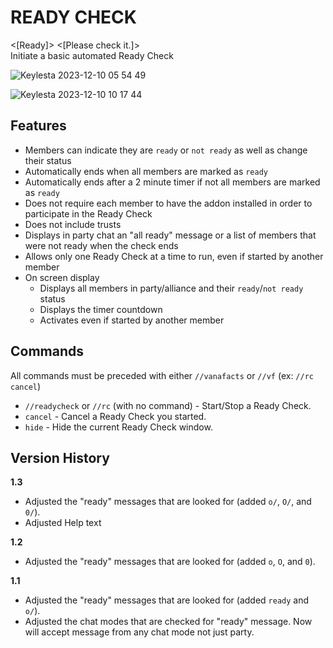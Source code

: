 # READY CHECK #
<[Ready]> <[Please check it.]>  
Initiate a basic automated Ready Check

![Keylesta 2023-12-10 05 54 49](https://github.com/iLVL-Key/FFXI/assets/101156258/d9771a65-906c-4794-adb0-fcce9d1c900a)

![Keylesta 2023-12-10 10 17 44](https://github.com/iLVL-Key/FFXI/assets/101156258/c9f0b4a6-ec23-4a52-948b-06474023c1d3)

## Features ##
 - Members can indicate they are `ready` or `not ready` as well as change their status
 - Automatically ends when all members are marked as `ready`
 - Automatically ends after a 2 minute timer if not all members are marked as `ready`
 - Does not require each member to have the addon installed in order to participate in the Ready Check
 - Does not include trusts
 - Displays in party chat an "all ready" message or a list of members that were not ready when the check ends
 - Allows only one Ready Check at a time to run, even if started by another member
 - On screen display
   - Displays all members in party/alliance and their `ready`/`not ready` status
   - Displays the timer countdown
   - Activates even if started by another member
  
## Commands ##
All commands must be preceded with either `//vanafacts` or `//vf` (ex: `//rc cancel`)  
- `//readycheck` or `//rc` (with no command) - Start/Stop a Ready Check.
- `cancel` - Cancel a Ready Check you started.
- `hide` - Hide the current Ready Check window.

## Version History
**1.3**
- Adjusted the "ready" messages that are looked for (added `o/`, `O/`, and `0/`).
- Adjusted Help text

**1.2**
- Adjusted the "ready" messages that are looked for (added `o`, `O`, and `0`).

**1.1**
- Adjusted the "ready" messages that are looked for (added `ready` and `o/`).
- Adjusted the chat modes that are checked for "ready" message. Now will accept message from any chat mode not just party.
